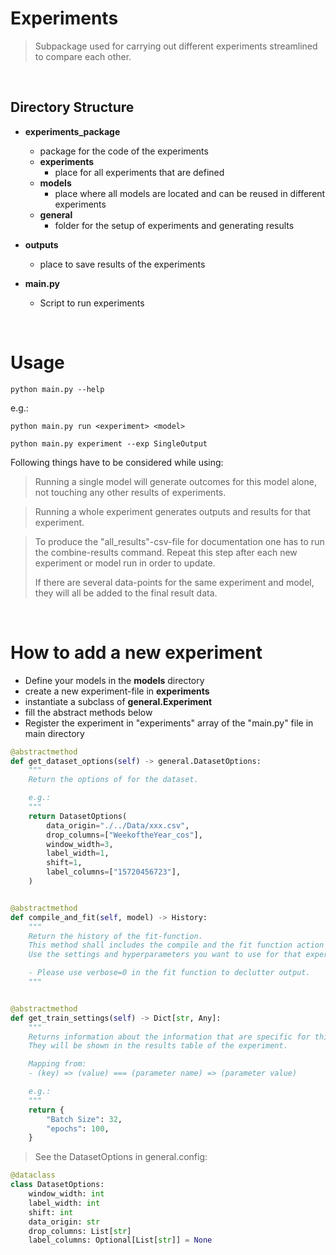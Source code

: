 # Experiments

> Subpackage used for carrying out different experiments streamlined to compare each other.

<br>

## Directory Structure

- **experiments_package**
    - package for the code of the experiments
    - **experiments**
        - place for all experiments that are defined
    - **models**
        - place where all models are located and can be reused in different experiments
    - **general**
        - folder for the setup of experiments and generating results
- **outputs**

    - place to save results of the experiments

- **main.py**
    - Script to run experiments

<br>

# Usage

```shell
python main.py --help
```

e.g.:

```shell
python main.py run <experiment> <model>
```

```shell
python main.py experiment --exp SingleOutput
```

Following things have to be considered while using:

> Running a single model will generate outcomes for this model alone, not touching any other results of experiments.

> Running a whole experiment generates outputs and results for that experiment.

> To produce the "all_results"-csv-file for documentation one has to run the combine-results command. Repeat this step
> after each new experiment or model run in order to update.
>
>
> If there are several data-points for the same experiment and model, they will all be added to the final result data.

<br>

# How to add a new experiment

- Define your models in the **models** directory
- create a new experiment-file in **experiments**
- instantiate a subclass of **general.Experiment**
- fill the abstract methods below
- Register the experiment in "experiments" array of the "main.py" file in main directory

```python
@abstractmethod
def get_dataset_options(self) -> general.DatasetOptions:
    """
    Return the options of for the dataset.

    e.g.:
    """
    return DatasetOptions(
        data_origin="./../Data/xxx.csv",
        drop_columns=["WeekoftheYear_cos"],
        window_width=3,
        label_width=1,
        shift=1,
        label_columns=["15720456723"],
    )


@abstractmethod
def compile_and_fit(self, model) -> History:
    """
    Return the history of the fit-function.
    This method shall includes the compile and the fit function action on the model passed in.
    Use the settings and hyperparameters you want to use for that experiment.

    - Please use verbose=0 in the fit function to declutter output.
    """


@abstractmethod
def get_train_settings(self) -> Dict[str, Any]:
    """
    Returns information about the information that are specific for this algorithm.
    They will be shown in the results table of the experiment.

    Mapping from:
    - (key) => (value) === (parameter name) => (parameter value)

    e.g.:
    """
    return {
        "Batch Size": 32,
        "epochs": 100,
    }

```

> See the DatasetOptions in general.config:

```python
@dataclass
class DatasetOptions:
    window_width: int
    label_width: int
    shift: int
    data_origin: str
    drop_columns: List[str]
    label_columns: Optional[List[str]] = None
```
